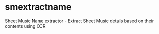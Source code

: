 # smextractname
Sheet Music Name extractor - Extract Sheet Music details based on their contents using OCR
